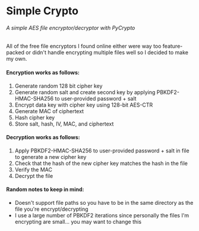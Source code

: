 # Simple Crypto
###### A simple AES file encryptor/decryptor with PyCrypto

All of the free file encryptors I found online either were way too feature-packed or didn't handle encrypting multiple files well so I decided to make my own.  

#### Encryption works as follows:  
1. Generate random 128 bit cipher key
2. Generate random salt and create second key by applying PBKDF2-HMAC-SHA256 to user-provided password + salt
3. Encrypt data key with cipher key using 128-bit AES-CTR
4. Generate MAC of ciphertext
5. Hash cipher key 
6. Store salt, hash, IV, MAC, and ciphertext

#### Decryption works as follows:
1. Apply PBKDF2-HMAC-SHA256 to user-provided password + salt in file to generate a new cipher key
2. Check that the hash of the new cipher key matches the hash in the file
3. Verify the MAC
4. Decrypt the file

#### Random notes to keep in mind:
* Doesn't support file paths so you have to be in the same directory as the file you're encrypt/decrypting
* I use a large number of PBKDF2 iterations since personally the files I'm encrypting are small... you may want to change this
